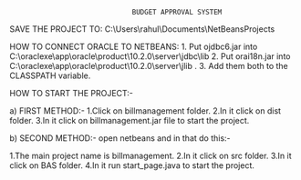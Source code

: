 
                                  BUDGET APPROVAL SYSTEM
SAVE THE PROJECT TO:
                    C:\Users\rahul\Documents\NetBeansProjects

HOW TO CONNECT ORACLE TO NETBEANS:
    1. Put ojdbc6.jar into C:\oraclexe\app\oracle\product\10.2.0\server\jdbc\lib
    2. Put orai18n.jar into C:\oraclexe\app\oracle\product\10.2.0\server\jlib .
    3. Add them both to the CLASSPATH variable.


HOW TO START THE PROJECT:-

a) FIRST METHOD:-
    1.Click on billmanagement folder.
    2.In it click on dist folder.
    3.In it click on billmanagement.jar file to start the project.
 
b) SECOND METHOD:-
    open netbeans and in that do this:-

1.The main project name is billmanagement.
    2.In it click on src folder.
    3.In it click on BAS folder.
    4.In it run start_page.java to start the project.

